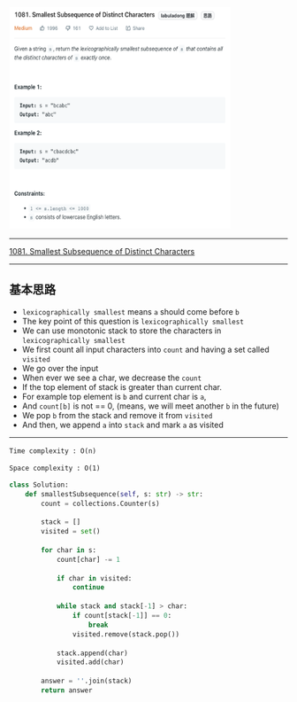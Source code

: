 <img src="2022-11-26-20-16-09.png" width="400" height="400"/>

___
[1081. Smallest Subsequence of Distinct Characters](https://leetcode.com/problems/smallest-subsequence-of-distinct-characters/)
___


## 基本思路
* `lexicographically smallest` means `a` should come before `b`
* The key point of this question is `lexicographically smallest` 
* We can use monotonic stack to store the characters in `lexicographically smallest`
* We first count all input characters into `count` and having a set called `visited`
* We go over the input
* When ever we see a char, we decrease the `count`
* If the top element of stack is greater than current char.
* For example top element is `b` and current char is `a`, 
* And `count[b]` is not == 0, (means, we will meet another `b` in the future)
* We pop `b` from the stack and remove it from `visited`
* And then, we append `a` into `stack` and mark `a` as visited

___

`Time complexity : O(n)`

`Space complexity : O(1)`
```python
class Solution:
    def smallestSubsequence(self, s: str) -> str:
        count = collections.Counter(s)
        
        stack = []
        visited = set()
        
        for char in s:
            count[char] -= 1
            
            if char in visited:
                continue
                
            while stack and stack[-1] > char:
                if count[stack[-1]] == 0:
                    break
                visited.remove(stack.pop())
                
            stack.append(char)
            visited.add(char)
        
        answer = ''.join(stack)
        return answer
```